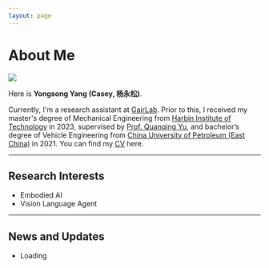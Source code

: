 ```yaml
---
layout: page
---
```


# About Me

<img src="https://yongsongyang.github.io/yongsongyang.png" class="floatpic">

Here is **Yongsong Yang (Casey, 杨永松)**.<br>

Currently, I'm a research assistant at [GairLab](https://metaslam.github.io/). Prior to this, I received my master's degree of Mechanical Engineering from [Harbin Institute of Technology](https://www.hit.edu.cn/) in 2023, supervised by [Prof. Quanqing Yu](https://homepage.hit.edu.cn/YUQUANQING), and bachelor’s degree of Vehicle Engineering from [China University of Petroleum (East China)](https://www.upc.edu.cn/) in 2021.
You can find my [CV](https://yongsongyang.github.io/file/CV-YongsongYang.pdf) here.

---

## Research Interests

- Embodied AI
- Vision Language Agent


---

## News and Updates

- Loading

<br>


